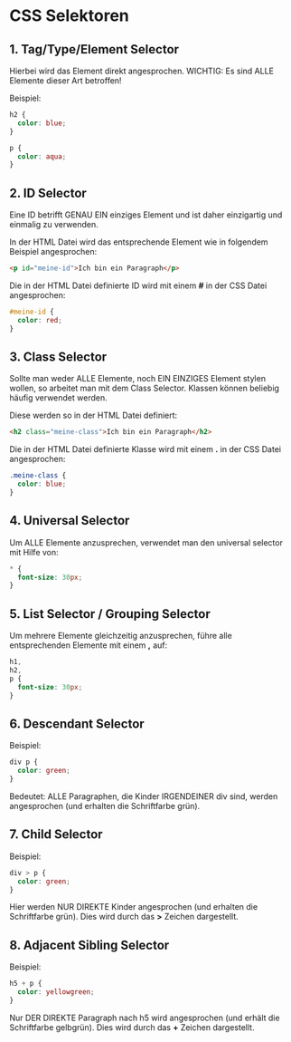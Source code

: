 # CSS Selektoren

## 1. Tag/Type/Element Selector

Hierbei wird das Element direkt angesprochen. WICHTIG: Es sind ALLE Elemente dieser Art betroffen!

Beispiel:

```css
h2 {
  color: blue;
}

p {
  color: aqua;
}
```

## 2. ID Selector

Eine ID betrifft GENAU EIN einziges Element und ist daher einzigartig und einmalig zu verwenden.

In der HTML Datei wird das entsprechende Element wie in folgendem Beispiel angesprochen:

```html
<p id="meine-id">Ich bin ein Paragraph</p>
```

Die in der HTML Datei definierte ID wird mit einem **#** in der CSS Datei angesprochen:

```css
#meine-id {
  color: red;
}
```

## 3. Class Selector

Sollte man weder ALLE Elemente, noch EIN EINZIGES Element stylen wollen, so arbeitet man mit dem Class Selector. Klassen können beliebig häufig verwendet werden.

Diese werden so in der HTML Datei definiert:

```html
<h2 class="meine-class">Ich bin ein Paragraph</h2>
```

Die in der HTML Datei definierte Klasse wird mit einem **.** in der CSS Datei angesprochen:

```css
.meine-class {
  color: blue;
}
```

## 4. Universal Selector

Um ALLE Elemente anzusprechen, verwendet man den universal selector mit Hilfe von:

```css
* {
  font-size: 30px;
}
```

## 5. List Selector / Grouping Selector

Um mehrere Elemente gleichzeitig anzusprechen, führe alle entsprechenden Elemente mit einem **,** auf:

```css
h1,
h2,
p {
  font-size: 30px;
}
```

## 6. Descendant Selector

Beispiel:

```css
div p {
  color: green;
}
```

Bedeutet: ALLE Paragraphen, die Kinder IRGENDEINER div sind, werden angesprochen (und erhalten die Schriftfarbe grün).

## 7. Child Selector

Beispiel:

```css
div > p {
  color: green;
}
```

Hier werden NUR DIREKTE Kinder angesprochen (und erhalten die Schriftfarbe grün).
Dies wird durch das **>** Zeichen dargestellt.

## 8. Adjacent Sibling Selector

Beispiel:

```css
h5 + p {
  color: yellowgreen;
}
```

Nur DER DIREKTE Paragraph nach h5 wird angesprochen (und erhält die Schriftfarbe gelbgrün).
Dies wird durch das **+** Zeichen dargestellt.
